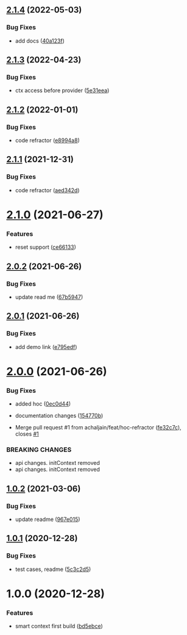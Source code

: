 ## [2.1.4](https://github.com/achaljain/smart-context/compare/v2.1.3...v2.1.4) (2022-05-03)


### Bug Fixes

* add docs ([40a123f](https://github.com/achaljain/smart-context/commit/40a123f6e1b119a7092ac6aa87dc8fcc80cd682f))

## [2.1.3](https://github.com/achaljain/smart-context/compare/v2.1.2...v2.1.3) (2022-04-23)


### Bug Fixes

* ctx access before provider ([5e31eea](https://github.com/achaljain/smart-context/commit/5e31eeaed068e3065c70b145fd814f9c28149e97))

## [2.1.2](https://github.com/achaljain/smart-context/compare/v2.1.1...v2.1.2) (2022-01-01)


### Bug Fixes

* code refractor ([e8994a8](https://github.com/achaljain/smart-context/commit/e8994a82256414e6059783bea3bac0501b722a01))

## [2.1.1](https://github.com/achaljain/smart-context/compare/v2.1.0...v2.1.1) (2021-12-31)


### Bug Fixes

* code refractor ([aed342d](https://github.com/achaljain/smart-context/commit/aed342db00f9ad0e5227849aa81fc303211e9ec7))

# [2.1.0](https://github.com/achaljain/smart-context/compare/v2.0.2...v2.1.0) (2021-06-27)


### Features

* reset support ([ce66133](https://github.com/achaljain/smart-context/commit/ce661330a0bafad4d2dcf1a128c4c0f0fe640466))

## [2.0.2](https://github.com/achaljain/smart-context/compare/v2.0.1...v2.0.2) (2021-06-26)


### Bug Fixes

* update read me ([67b5947](https://github.com/achaljain/smart-context/commit/67b594711001f1cb5d077513f82cb11de60867e4))

## [2.0.1](https://github.com/achaljain/smart-context/compare/v2.0.0...v2.0.1) (2021-06-26)


### Bug Fixes

* add demo link ([e795edf](https://github.com/achaljain/smart-context/commit/e795edfc10f9f48703f23acbfbcfac5b8b031369))

# [2.0.0](https://github.com/achaljain/smart-context/compare/v1.0.2...v2.0.0) (2021-06-26)


### Bug Fixes

* added hoc ([0ec0d44](https://github.com/achaljain/smart-context/commit/0ec0d441aa32af57e28a530d4483a5222ab638f8))
* documentation changes ([154770b](https://github.com/achaljain/smart-context/commit/154770b52ae6eb35dbcbcb607e3b037c9e466cda))


* Merge pull request #1 from achaljain/feat/hoc-refractor ([fe32c7c](https://github.com/achaljain/smart-context/commit/fe32c7c2dd49c0a9652c99770b2a287ed34c4a8d)), closes [#1](https://github.com/achaljain/smart-context/issues/1)


### BREAKING CHANGES

* api changes. initContext removed
* api changes. initContext removed

## [1.0.2](https://github.com/achaljain/smart-context/compare/v1.0.1...v1.0.2) (2021-03-06)


### Bug Fixes

* update readme ([967e015](https://github.com/achaljain/smart-context/commit/967e015c5a339883b069a8655d5228ef81d9ee7a))

## [1.0.1](https://github.com/achaljain/smart-context/compare/v1.0.0...v1.0.1) (2020-12-28)


### Bug Fixes

* test cases, readme ([5c3c2d5](https://github.com/achaljain/smart-context/commit/5c3c2d505d544b48257f7410a343fa83c8ba5d00))

# 1.0.0 (2020-12-28)


### Features

* smart context first build ([bd5ebce](https://github.com/achaljain/smart-context/commit/bd5ebce4881ecea9cf25c9ec5d39207883637073))
